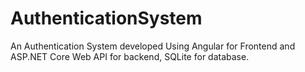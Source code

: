 # AuthenticationSystem
An Authentication System developed Using Angular for Frontend and ASP.NET Core Web API for backend, SQLite for database.
